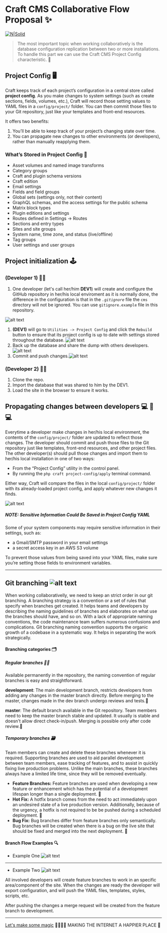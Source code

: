 # Craft CMS Collaborative Flow Proposal ✨
[![N|Solid](https://raw.githubusercontent.com/DianyelaMaldonado/email-base-layout/development/src/assets/BM-logo.png?token=AM5G2YUBVWL2PQKKHN3FG2LBNITGU)](https://heyblackmagic.com/)

> The most important topic when working collaboratively is the database configuration replication between two or more installations. To handle this part we can use the Craft CMS Project Config characteristic. 📌 

## Project Config 🖥
Craft keeps track of each project’s configuration in a central store called **project config**.
As you make changes to system settings (such as create sections, fields, volumes, etc.), Craft will record those setting values to YAML files in a `config/project/` folder. You can then commit those files to your Git repository, just like your templates and front-end resources.

It offers two benefits:

1. You’ll be able to keep track of your project’s changing state over time.
2. You can propagate new changes to other environments (or developers), rather than manually reapplying them.

### What’s Stored in Project Config 📝
- Asset volumes and named image transforms
- Category groups
- Craft and plugin schema versions
- Craft edition
- Email settings
- Fields and field groups
- Global sets (settings only, not their content)
- GraphQL schemas, and the access settings for the public schema
- Matrix block types
- Plugin editions and settings
- Routes defined in Settings → Routes
- Sections and entry types
- Sites and site groups
- System name, time zone, and status (live/offline)
- Tag groups
- User settings and user groups

## Project initialization 🕹
### (Developer 1) 👩‍💻
1. One developer (let's call her/him **DEV1**) will create and configure the GitHub repository in her/his local enviroment as it is normally done, the difference in the configuration is that in the  *`.gitignore`* file the `cms` directory will not be ignored. You can use `gitignore.example` file in this repository.

![alt text](https://github.com/DianyelaMaldonado/craft-cms-collaborative-flow-proposal/blob/development/src/screenshots/git-ignore.png?raw=true)

1. **(DEV1)** will go to `Utilities -> Project Config` and click the `Rebuild` button to ensure that its project config is up to date with settings stored throughout the database.
![alt text](https://github.com/DianyelaMaldonado/craft-cms-collaborative-flow-proposal/blob/development/src/screenshots/rebuild.png?raw=true)
2. Back up the database and share the dump with others developers. ![alt text](https://github.com/DianyelaMaldonado/craft-cms-collaborative-flow-proposal/blob/development/src/assets/database.png?raw=true)
3. Commit and push changes.![alt text](https://github.com/DianyelaMaldonado/craft-cms-collaborative-flow-proposal/blob/development/src/screenshots/git.png?raw=true)

### (Developer 2) 👨‍💻
1. Clone the repo.
2. Import the database that was shared to him by the DEV1.
3. Load the site in the browser to ensure it works.

## Propagating changes between developers 💻 🔄 💻

Everytime a developer make changes in her/his local environment, the contents of the `config/project/` folder are updated to reflect those changes. The developer should commit and push those files to the Git repository just like templates, front-end resources, and other project files.
The other developer(s) should pull those changes and import them to her/his local installation in one of two ways:

- From the “Project Config” utility in the control panel.
- By running the `php craft project-config/apply` terminal command.

Either way, Craft will compare the files in the local `config/project/` folder with its already-loaded project config, and apply whatever new changes it finds.

![alt text](https://github.com/DianyelaMaldonado/craft-cms-collaborative-flow-proposal/blob/development/src/assets/project-config.png?raw=true)

##### NOTE: Sensitive Information Could Be Saved in Project Config YAML
Some of your system components may require sensitive information in their settings, such as:
- a Gmail/SMTP password in your email settings
- a secret access key in an AWS S3 volume

To prevent those values from being saved into your YAML files, make sure you’re setting those fields to environment variables.

----

## Git branching ![alt text](https://github.com/DianyelaMaldonado/craft-cms-collaborative-flow-proposal/blob/development/src/assets/branching.png?raw=true)

When working collaborativelly, we need to keep an strict order in our git branching.
A branching strategy is a convention or a set of rules that specify when branches get created. It helps teams and developers by describing the naming guidelines of branches and elaborates on what use the branches should have, and so on.
With a lack of appropriate naming conventions, the code maintenance team suffers numerous confusions and complications.
Git branching naming convention supports the organic growth of a codebase in a systematic way. It helps in separating the work strategically.

#### Branching categories 🗂

##### Regular branches 📂📂
Available permanently in the repository, the naming convention of regular branches is easy and straightforward.

**development**: The main development branch, restricts developers from adding any changes in the master branch directly. Before merging to the master, changes made in the dev branch undergo reviews and tests.📔

**master**: The default branch available in the Git repository. Team members need to keep the master branch stable and updated. It usually is stable and doesn't allow direct check-in/push. Merging is possible only after code review.📔

##### Temporary branches 🗃
Team members can create and delete these branches whenever it is required. Supporting branches are used to aid parallel development between team members, ease tracking of features, and to assist in quickly fixing live production problems. Unlike the main branches, these branches always have a limited life time, since they will be removed eventually.

- **Feature Branches:** Feature branches are used when developing a new feature or enhancement which has the potential of a development lifespan longer than a single deployment. 📘
- **Hot Fix:** A hotfix branch comes from the need to act immediately upon an undesired state of a live production version. Additionally, because of the urgency, a hotfix is not required to be be pushed during a scheduled deployment. 📕
- **Bug Fix:** Bug branches differ from feature branches only semantically. Bug branches will be created when there is a bug on the live site that should be fixed and merged into the next deployment. 📙

#### Branch Flow Examples 🔍
- Example One
![alt text](https://github.com/DianyelaMaldonado/craft-cms-collaborative-flow-proposal/blob/development/src/assets/branch-flow-1.png?raw=true)
---
- Example Two
![alt text](https://github.com/DianyelaMaldonado/craft-cms-collaborative-flow-proposal/blob/development/src/assets/branch-flow-2.png?raw=true)

All involved developers will create feature branches to work in an specific area/component of the site. When the changes are ready the developer will export configuration, and will push the YAML files, templates, styles, scripts, etc.

After pushing the changes a merge request will be created from the feature branch to development.

-----
[Let's make some magic](https://heyblackmagic.com/work) 🧙‍♂️🧙✨ MAKING THE INTERNET A HAPPIER PLACE 💫